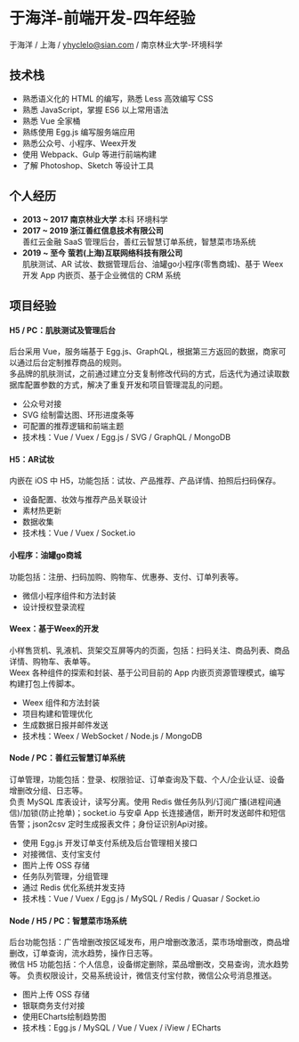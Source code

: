 # 于海洋-前端开发-四年经验
于海洋 / 上海 / yhyclelo@sian.com / 南京林业大学-环境科学

## 技术栈
* 熟悉语义化的 HTML 的编写，熟悉 Less 高效编写 CSS
* 熟悉 JavaScript，掌握 ES6 以上常用语法
* 熟悉 Vue 全家桶
* 熟练使用 Egg.js 编写服务端应用
* 熟悉公众号、小程序、Weex开发
* 使用 Webpack、Gulp 等进行前端构建
* 了解 Photoshop、Sketch 等设计工具

  
## 个人经历
* **2013 ~ 2017 南京林业大学** 本科 环境科学
* **2017 ~ 2019  浙江善红信息技术有限公司**  
善红云金融 SaaS 管理后台，善红云智慧订单系统，智慧菜市场系统
* **2019 ~ 至今  萤若(上海)互联网络科技有限公司**  
肌肤测试、AR 试妆、数据管理后台、油罐go小程序(零售商城)、基于 Weex 开发 App 内嵌页、基于企业微信的 CRM 系统

  

## 项目经验
#### H5 / PC：肌肤测试及管理后台
后台采用 Vue，服务端基于 Egg.js、GraphQL，根据第三方返回的数据，商家可以通过后台定制推荐商品的规则。  
多品牌的肌肤测试，之前通过建立分支复制修改代码的方式，后迭代为通过读取数据库配置参数的方式，解决了重复开发和项目管理混乱的问题。  
* 公众号对接
* SVG 绘制雷达图、环形进度条等
* 可配置的推荐逻辑和前端主题
* 技术栈：Vue / Vuex / Egg.js / SVG / GraphQL / MongoDB

#### H5：AR试妆
内嵌在 iOS 中 H5，功能包括：试妆、产品推荐、产品详情、拍照后扫码保存。  
* 设备配置、妆效与推荐产品关联设计
* 素材热更新
* 数据收集
* 技术栈：Vue / Vuex / Socket.io

#### 小程序：油罐go商城
功能包括：注册、扫码加购、购物车、优惠券、支付、订单列表等。
* 微信小程序组件和方法封装
* 设计授权登录流程

#### Weex：基于Weex的开发
小样售货机、乳液机、货架交互屏等内的页面，包括：扫码关注、商品列表、商品详情、购物车、表单等。  
Weex 各种组件的探索和封装、基于公司目前的 App 内嵌页资源管理模式，编写构建打包上传脚本。 
* Weex 组件和方法封装
* 项目构建和管理优化
* 生成数据日报并邮件发送
* 技术栈：Weex / WebSocket / Node.js / MongoDB

#### Node / PC：善红云智慧订单系统
订单管理，功能包括：登录、权限验证、订单查询及下载、个人/企业认证、设备增删改分组、日志等。  
负责 MySQL 库表设计，读写分离。使用 Redis 做任务队列/订阅广播(进程间通信)/加锁(防止抢单)；socket.io 与安卓 App 长连接通信，断开时发送邮件和短信告警；json2csv 定时生成报表文件；身份证识别Api对接。
* 使用 Egg.js 开发订单支付系统及后台管理相关接口
* 对接微信、支付宝支付
* 图片上传 OSS 存储
* 任务队列管理，分组管理
* 通过 Redis 优化系统并发支持
* 技术栈：Vue / Vuex / Egg.js / MySQL / Redis / Quasar / Socket.io

#### Node / H5 / PC：智慧菜市场系统  
后台功能包括：广告增删改按区域发布，用户增删改激活，菜市场增删改，商品增删改，订单查询，流水趋势，操作日志等。  
微信 H5 功能包括：个人信息，设备绑定删除，菜品增删改，交易查询，流水趋势等。 
负责权限设计，交易系统设计，微信支付宝付款，微信公众号消息推送。
* 图片上传 OSS 存储
* 银联商务支付对接
* 使用ECharts绘制趋势图
* 技术栈：Egg.js / MySQL / Vue / Vuex / iView / ECharts
